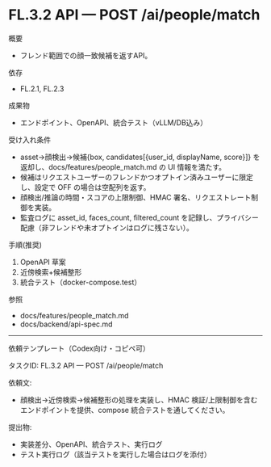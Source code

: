 # FL.3.2 API — POST /ai/people/match

概要
- フレンド範囲での顔一致候補を返すAPI。

依存
- FL.2.1, FL.2.3

成果物
- エンドポイント、OpenAPI、統合テスト（vLLM/DB込み）

受け入れ条件
- asset→顔検出→候補{box, candidates[{user_id, displayName, score}]} を返却し、docs/features/people_match.md の UI 情報を満たす。
- 候補はリクエストユーザーのフレンドかつオプトイン済みユーザーに限定し、設定で OFF の場合は空配列を返す。
- 顔検出/推論の時間・スコアの上限制御、HMAC 署名、リクエストレート制御を実装。
- 監査ログに asset_id, faces_count, filtered_count を記録し、プライバシー配慮（非フレンドや未オプトインはログに残さない）。

手順(推奨)
1) OpenAPI 草案
2) 近傍検索+候補整形
3) 統合テスト（docker-compose.test）

参照
- docs/features/people_match.md
- docs/backend/api-spec.md

---
依頼テンプレート（Codex向け・コピペ可）

タスクID: FL.3.2 API — POST /ai/people/match

依頼文:
- 顔検出→近傍検索→候補整形の処理を実装し、HMAC 検証/上限制御を含むエンドポイントを提供、compose 統合テストを通してください。

提出物:
- 実装差分、OpenAPI、統合テスト、実行ログ
- テスト実行ログ（該当テストを実行した場合はログを添付）